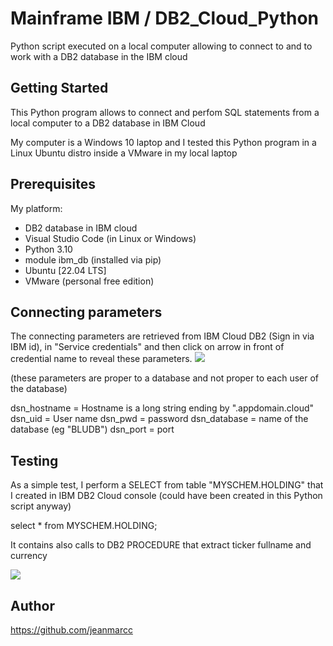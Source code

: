 # Mainframe IBM / DB2_Cloud_Python
Python script executed on a local computer allowing to connect to and to work with a DB2 database in the IBM cloud 

## Getting Started

This Python program allows to connect and perfom SQL statements from a local computer to a DB2 database in IBM Cloud

My computer is a Windows 10 laptop and I tested this Python program in a Linux Ubuntu distro inside a VMware in my local laptop

## Prerequisites

My platform:
- DB2 database in IBM cloud
- Visual Studio Code (in Linux or Windows)
- Python 3.10
- module ibm_db (installed via pip)
- Ubuntu [22.04 LTS]
- VMware (personal free edition) 

## Connecting parameters

The connecting parameters are retrieved from IBM Cloud DB2 (Sign in via IBM id), in "Service credentials" and then click on arrow in front of credential name to reveal these parameters.
![](https://github.com/johnmarcc/MainframeIBM_DB2_Cloud_Python/blob/fc4abd13ca05d1d95c4d10a3fd25a2b2cfbd6d62/IBMCloud%20credentials.png)

(these parameters are proper to a database and not proper to each user of the database)

dsn_hostname = Hostname is a long string ending by ".appdomain.cloud"
dsn_uid = User name
dsn_pwd = password
dsn_database = name of the database (eg "BLUDB") 
dsn_port = port  

## Testing

As a simple test, I perform a SELECT from table "MYSCHEM.HOLDING" that I created in IBM DB2 Cloud console (could have been created in this Python script anyway)

select * from MYSCHEM.HOLDING;

It contains also calls to DB2 PROCEDURE that extract ticker fullname and currency

![](https://github.com/johnmarcc/MainframeIBM_DB2_Cloud_Python/blob/8aa9a09eb88486c229283c92ac4aca6e976e626a/selectQueryResult.png)

## Author
https://github.com/jeanmarcc
